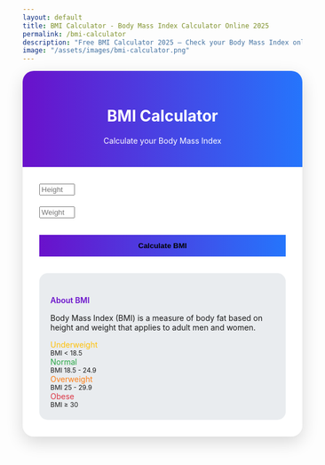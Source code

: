 ```yaml
---
layout: default
title: BMI Calculator - Body Mass Index Calculator Online 2025 
permalink: /bmi-calculator
description: "Free BMI Calculator 2025 – Check your Body Mass Index online using height and weight. Find out if you are underweight, healthy, overweight, or obese instantly."
image: "/assets/images/bmi-calculator.png"
---
```

<style>
        .calculator-container {
            background: rgba(255, 255, 255, 0.9);
            border-radius: 20px;
            box-shadow: 0 10px 30px rgba(0, 0, 0, 0.15);
            overflow: hidden;
        }
        .header {
            background: linear-gradient(to right, #6a11cb, #2575fc);
            color: white;
            padding: 25px;
            text-align: center;
        }
        .calculator-body {
            padding: 30px;
        }
        .input-group {
            margin-bottom: 20px;
        }
        .input-group-text {
            background: linear-gradient(to right, #6a11cb, #2575fc);
            color: white;
            border: none;
        }
        .form-control:focus {
            border-color: #6a11cb;
            box-shadow: 0 0 0 0.25rem rgba(106, 17, 203, 0.25);
        }
        .btn-calculate {
            background: linear-gradient(to right, #6a11cb, #2575fc);
            border: none;
            padding: 12px;
            font-weight: 600;
            width: 100%;
            margin-top: 10px;
        }
        .btn-calculate:hover {
            background: linear-gradient(to right, #5809b5, #1c64e0);
            transform: translateY(-2px);
            transition: all 0.3s;
        }
        .result-container {
            display: none;
            background: #f8f9fa;
            border-radius: 15px;
            padding: 20px;
            margin-top: 20px;
            text-align: center;
        }
        .bmi-value {
            font-size: 3rem;
            font-weight: 700;
            margin: 10px 0;
        }
        .bmi-category {
            font-size: 1.5rem;
            font-weight: 600;
            padding: 5px 15px;
            border-radius: 20px;
            display: inline-block;
            margin-bottom: 15px;
        }
        .progress {
            height: 20px;
            border-radius: 10px;
            margin: 20px 0;
        }
        .progress-bar {
            transition: width 1s ease-in-out;
        }
        .bmi-scale {
            display: flex;
            justify-content: space-between;
            margin-top: 10px;
            font-size: 0.85rem;
            color: #6c757d;
        }
        .info-container {
            background: #e9ecef;
            border-radius: 15px;
            padding: 20px;
            margin-top: 30px;
        }
        .info-title {
            color: #6a11cb;
            font-weight: 600;
            margin-bottom: 15px;
        }
        .category-underweight { color: #ffc107; }
        .category-normal { color: #28a745; }
        .category-overweight { color: #fd7e14; }
        .category-obese { color: #dc3545; }
    </style>
   <div class="container">
        <div class="row justify-content-center">
            <div class="col-lg-8">
                <div class="calculator-container">
                    <div class="header">
                        <h1><i class="fa-solid fa-calculator"></i> BMI Calculator</h1>
                        <p class="mb-0">Calculate your Body Mass Index</p>
                    </div>
                    <div class="calculator-body">
                        <div class="row">
                            <div class="col-md-6">
                                <div class="input-group">
                                    <span class="input-group-text"><i class="fa-solid fa-ruler-combined"></i></span>
                                    <input type="number" class="form-control" id="height" placeholder="Height (cm)" min="50" max="250">
                                </div>
                            </div>
                            <div class="col-md-6">
                                <div class="input-group">
                                    <span class="input-group-text"><i class="fa-solid fa-gauge"></i></span>
                                    <input type="number" class="form-control" id="weight" placeholder="Weight (kg)" min="10" max="300">
                                </div>
                            </div>
                        </div> 
                        <button class="btn btn-calculate btn-lg" id="calculateBtn"> Calculate BMI <i class="bi bi-arrow-right"></i> </button>
                        <div class="result-container" id="resultContainer">
                            <h3>Your BMI Result</h3>
                            <div class="bmi-value" id="bmiValue">--</div>
                            <div class="bmi-category" id="bmiCategory">--</div>
                            <div class="progress">
                                <div class="progress-bar" id="bmiProgress" role="progressbar" style="width: 0%;"></div>
                            </div>
                            <div class="bmi-scale">
                                <span>Underweight (<18.5)</span>
                                <span>Normal (18.5-24.9)</span>
                                <span>Overweight (25-29.9)</span>
                                <span>Obese (30+)</span>
                            </div>
                        </div>
                        <div class="info-container">
                            <h4 class="info-title"><i class="bi bi-info-circle"></i> About BMI</h4>
                            <p>Body Mass Index (BMI) is a measure of body fat based on height and weight that applies to adult men and women.</p>
                            <div class="row text-center">
                                <div class="col-6 col-md-3">
                                    <div class="category-underweight"><i class="fa-solid fa-circle"></i> Underweight  </div>
                                    <small>BMI < 18.5</small>
                                </div>
                                <div class="col-6 col-md-3">
                                    <div class="category-normal"><i class="fa-solid fa-circle"></i> Normal </div>
                                    <small>BMI 18.5 - 24.9</small>
                                </div>
                                <div class="col-6 col-md-3">
                                    <div class="category-overweight"><i class="fa-solid fa-circle"></i> Overweight </div>
                                    <small>BMI 25 - 29.9</small>
                                </div>
                                <div class="col-6 col-md-3">
                                    <div class="category-obese"><i class="fa-solid fa-circle"></i> Obese</div>
                                    <small>BMI ≥ 30</small>
                                </div>
                            </div>
                        </div>
                    </div>
                </div>
            </div>
        </div>
    </div> 
<script>
        document.addEventListener('DOMContentLoaded', function() {
            const calculateBtn = document.getElementById('calculateBtn');
            const heightInput = document.getElementById('height');
            const weightInput = document.getElementById('weight');
            const resultContainer = document.getElementById('resultContainer');
            const bmiValue = document.getElementById('bmiValue');
            const bmiCategory = document.getElementById('bmiCategory');
            const bmiProgress = document.getElementById('bmiProgress');
            calculateBtn.addEventListener('click', function() {
                const height = parseFloat(heightInput.value) / 100; // convert cm to m
                const weight = parseFloat(weightInput.value);
                if (isNaN(height) || isNaN(weight) || height <= 0 || weight <= 0) {
                    alert('Please enter valid height and weight values.');
                    return;
                }
                const bmi = weight / (height * height);
                const roundedBmi = bmi.toFixed(1);
                bmiValue.textContent = roundedBmi;
                let category = '';
                let categoryClass = '';
                let progressWidth = 0;
                let progressColor = '';
                if (bmi < 18.5) {
                    category = 'Underweight';
                    categoryClass = 'category-underweight';
                    progressWidth = (bmi / 18.5) * 25;
                    progressColor = '#ffc107';
                } else if (bmi >= 18.5 && bmi < 25) {
                    category = 'Normal Weight';
                    categoryClass = 'category-normal';
                    progressWidth = 25 + ((bmi - 18.5) / 6.5) * 25;
                    progressColor = '#28a745';
                } else if (bmi >= 25 && bmi < 30) {
                    category = 'Overweight';
                    categoryClass = 'category-overweight';
                    progressWidth = 50 + ((bmi - 25) / 5) * 25;
                    progressColor = '#fd7e14';
                } else {
                    category = 'Obese';
                    categoryClass = 'category-obese';
                    progressWidth = 75 + Math.min(25, ((bmi - 30) / 20) * 25);
                    progressColor = '#dc3545';
                }
                bmiCategory.textContent = category;
                bmiCategory.className = 'bmi-category ' + categoryClass;
                bmiProgress.style.width = progressWidth + '%';
                bmiProgress.style.backgroundColor = progressColor;
                resultContainer.style.display = 'block';
                // Smooth scroll to results
                resultContainer.scrollIntoView({ behavior: 'smooth' });
            });
        });
    </script>